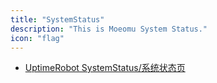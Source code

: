 ```yaml
---
title: "SystemStatus"
description: "This is Moeomu System Status."
icon: "flag"
---
```


- [UptimeRobot SystemStatus/系统状态页](https://stats.uptimerobot.com/1znlOC6Gn8)

